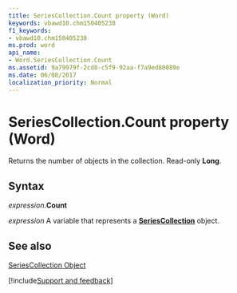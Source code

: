 ```yaml
---
title: SeriesCollection.Count property (Word)
keywords: vbawd10.chm150405238
f1_keywords:
- vbawd10.chm150405238
ms.prod: word
api_name:
- Word.SeriesCollection.Count
ms.assetid: 9a79979f-2cd8-c5f9-92aa-f7a9ed80089e
ms.date: 06/08/2017
localization_priority: Normal
---
```



# SeriesCollection.Count property (Word)

Returns the number of objects in the collection. Read-only  **Long**.


## Syntax

_expression_.**Count**

_expression_ A variable that represents a **[SeriesCollection](Word.SeriesCollection.md)** object.


## See also


[SeriesCollection Object](Word.SeriesCollection.md)

[!include[Support and feedback](~/includes/feedback-boilerplate.md)]